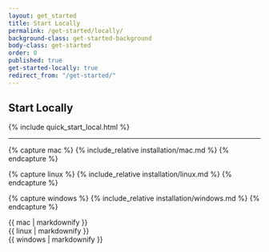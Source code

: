 ```yaml
---
layout: get_started
title: Start Locally
permalink: /get-started/locally/
background-class: get-started-background
body-class: get-started
order: 0
published: true
get-started-locally: true
redirect_from: "/get-started/"
---
```


## Start Locally

<div class="container-fluid quick-start-module quick-starts">
  <div class="row">
    <div class="col-md-12">
      {% include quick_start_local.html %}
    </div>
  </div>
</div>

---

{% capture mac %}
{% include_relative installation/mac.md %}
{% endcapture %}

{% capture linux %}
{% include_relative installation/linux.md %}
{% endcapture %}

{% capture windows %}
{% include_relative installation/windows.md %}
{% endcapture %}


<div id="installation">
  <div class="os macos">{{ mac | markdownify }}</div>
  <div class="os linux selected">{{ linux | markdownify }}</div>
  <div class="os windows">{{ windows | markdownify }}</div>
</div>

<script page-id="get-started-locally" src="{{ site.baseurl }}/assets/menu-tab-selection.js"></script>
<script src="{{ site.baseurl }}/assets/quick-start-module.js"></script>
<script src="{{ site.baseurl }}/assets/show-screencast.js"></script>

